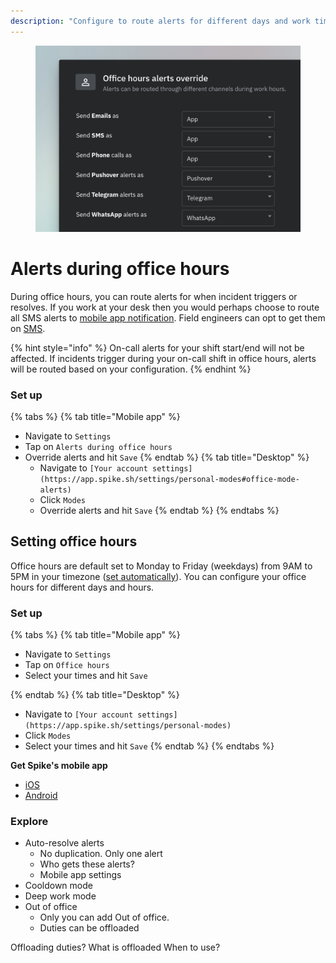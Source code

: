 ```yaml
---
description: "Configure to route alerts for different days and work times for triggered and resolved incidents."
---
```


<figure><img src="../../.gitbook/assets/personal-alerts-management/Alerts during office hours - example.png" alt=""><figcaption></figcaption></figure>

# Alerts during office hours
During office hours, you can route alerts for when incident triggers or resolves. If you work at your desk then you would perhaps choose to route all SMS alerts to [mobile app notification](../mobile-app-alerts.md). Field engineers can opt to get them on [SMS](../sms.md).

{% hint style="info" %}
On-call alerts for your shift start/end will not be affected. If incidents trigger during your on-call shift in office hours, alerts will be routed based on your configuration.
{% endhint %}

### Set up
{% tabs %}
{% tab title="Mobile app" %}
* Navigate to `Settings`
* Tap on `Alerts during office hours`
* Override alerts and hit `Save`
{% endtab %}
{% tab title="Desktop" %}
  * Navigate to `[Your account settings](https://app.spike.sh/settings/personal-modes#office-mode-alerts)`
  * Click `Modes`
  * Override alerts and hit `Save`
{% endtab %}
{% endtabs %}

## Setting office hours
Office hours are default set to Monday to Friday (weekdays) from 9AM to 5PM in your timezone ([set automatically](https://app.spike.sh/settings/personal-profile)). You can configure your office hours for different days and hours.

### Set up
{% tabs %}
{% tab title="Mobile app" %}
* Navigate to `Settings`
* Tap on `Office hours`
* Select your times and hit `Save`

{% endtab %}
{% tab title="Desktop" %}
  * Navigate to `[Your account settings](https://app.spike.sh/settings/personal-modes)`
  * Click `Modes`
  * Select your times and hit `Save`
{% endtab %}
{% endtabs %}

**Get Spike's mobile app**
- [iOS](https://apps.apple.com/au/app/spike-sh/id1586777789)
- [Android](https://play.google.com/store/apps/details?id=sh.spike.spike_sh_app)

### Explore
- Auto-resolve alerts
    - No duplication. Only one alert
    - Who gets these alerts?
    - Mobile app settings
- Cooldown mode
- Deep work mode
- Out of office
    - Only you can add Out of office.
    - Duties can be offloaded


Offloading duties?
    What is offloaded
    When to use?